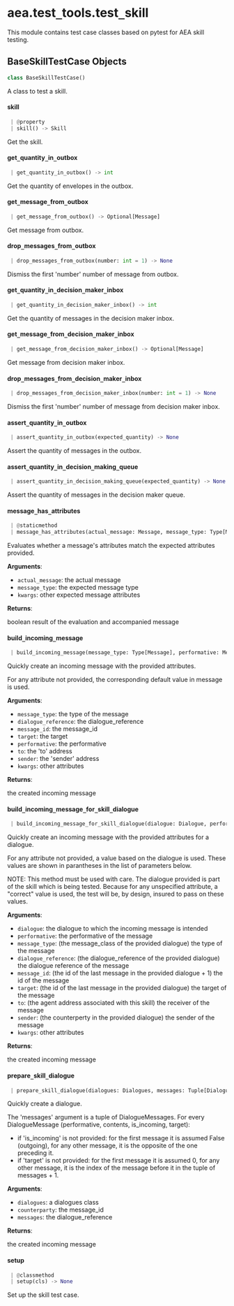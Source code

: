 <a name="aea.test_tools.test_skill"></a>
# aea.test`_`tools.test`_`skill

This module contains test case classes based on pytest for AEA skill testing.

<a name="aea.test_tools.test_skill.BaseSkillTestCase"></a>
## BaseSkillTestCase Objects

```python
class BaseSkillTestCase()
```

A class to test a skill.

<a name="aea.test_tools.test_skill.BaseSkillTestCase.skill"></a>
#### skill

```python
 | @property
 | skill() -> Skill
```

Get the skill.

<a name="aea.test_tools.test_skill.BaseSkillTestCase.get_quantity_in_outbox"></a>
#### get`_`quantity`_`in`_`outbox

```python
 | get_quantity_in_outbox() -> int
```

Get the quantity of envelopes in the outbox.

<a name="aea.test_tools.test_skill.BaseSkillTestCase.get_message_from_outbox"></a>
#### get`_`message`_`from`_`outbox

```python
 | get_message_from_outbox() -> Optional[Message]
```

Get message from outbox.

<a name="aea.test_tools.test_skill.BaseSkillTestCase.drop_messages_from_outbox"></a>
#### drop`_`messages`_`from`_`outbox

```python
 | drop_messages_from_outbox(number: int = 1) -> None
```

Dismiss the first 'number' number of message from outbox.

<a name="aea.test_tools.test_skill.BaseSkillTestCase.get_quantity_in_decision_maker_inbox"></a>
#### get`_`quantity`_`in`_`decision`_`maker`_`inbox

```python
 | get_quantity_in_decision_maker_inbox() -> int
```

Get the quantity of messages in the decision maker inbox.

<a name="aea.test_tools.test_skill.BaseSkillTestCase.get_message_from_decision_maker_inbox"></a>
#### get`_`message`_`from`_`decision`_`maker`_`inbox

```python
 | get_message_from_decision_maker_inbox() -> Optional[Message]
```

Get message from decision maker inbox.

<a name="aea.test_tools.test_skill.BaseSkillTestCase.drop_messages_from_decision_maker_inbox"></a>
#### drop`_`messages`_`from`_`decision`_`maker`_`inbox

```python
 | drop_messages_from_decision_maker_inbox(number: int = 1) -> None
```

Dismiss the first 'number' number of message from decision maker inbox.

<a name="aea.test_tools.test_skill.BaseSkillTestCase.assert_quantity_in_outbox"></a>
#### assert`_`quantity`_`in`_`outbox

```python
 | assert_quantity_in_outbox(expected_quantity) -> None
```

Assert the quantity of messages in the outbox.

<a name="aea.test_tools.test_skill.BaseSkillTestCase.assert_quantity_in_decision_making_queue"></a>
#### assert`_`quantity`_`in`_`decision`_`making`_`queue

```python
 | assert_quantity_in_decision_making_queue(expected_quantity) -> None
```

Assert the quantity of messages in the decision maker queue.

<a name="aea.test_tools.test_skill.BaseSkillTestCase.message_has_attributes"></a>
#### message`_`has`_`attributes

```python
 | @staticmethod
 | message_has_attributes(actual_message: Message, message_type: Type[Message], **kwargs, ,) -> Tuple[bool, str]
```

Evaluates whether a message's attributes match the expected attributes provided.

**Arguments**:

- `actual_message`: the actual message
- `message_type`: the expected message type
- `kwargs`: other expected message attributes

**Returns**:

boolean result of the evaluation and accompanied message

<a name="aea.test_tools.test_skill.BaseSkillTestCase.build_incoming_message"></a>
#### build`_`incoming`_`message

```python
 | build_incoming_message(message_type: Type[Message], performative: Message.Performative, dialogue_reference: Optional[Tuple[str, str]] = None, message_id: Optional[int] = None, target: Optional[int] = None, to: Optional[Address] = None, sender: Address = COUNTERPARTY_ADDRESS, **kwargs, ,) -> Message
```

Quickly create an incoming message with the provided attributes.

For any attribute not provided, the corresponding default value in message is used.

**Arguments**:

- `message_type`: the type of the message
- `dialogue_reference`: the dialogue_reference
- `message_id`: the message_id
- `target`: the target
- `performative`: the performative
- `to`: the 'to' address
- `sender`: the 'sender' address
- `kwargs`: other attributes

**Returns**:

the created incoming message

<a name="aea.test_tools.test_skill.BaseSkillTestCase.build_incoming_message_for_skill_dialogue"></a>
#### build`_`incoming`_`message`_`for`_`skill`_`dialogue

```python
 | build_incoming_message_for_skill_dialogue(dialogue: Dialogue, performative: Message.Performative, message_type: Optional[Type[Message]] = None, dialogue_reference: Optional[Tuple[str, str]] = None, message_id: Optional[int] = None, target: Optional[int] = None, to: Optional[Address] = None, sender: Optional[Address] = None, **kwargs, ,) -> Message
```

Quickly create an incoming message with the provided attributes for a dialogue.

For any attribute not provided, a value based on the dialogue is used.
These values are shown in parantheses in the list of parameters below.

NOTE: This method must be used with care. The dialogue provided is part of the skill
which is being tested. Because for any unspecified attribute, a "correct" value is used,
the test will be, by design, insured to pass on these values.

**Arguments**:

- `dialogue`: the dialogue to which the incoming message is intended
- `performative`: the performative of the message
- `message_type`: (the message_class of the provided dialogue) the type of the message
- `dialogue_reference`: (the dialogue_reference of the provided dialogue) the dialogue reference of the message
- `message_id`: (the id of the last message in the provided dialogue + 1) the id of the message
- `target`: (the id of the last message in the provided dialogue) the target of the message
- `to`: (the agent address associated with this skill) the receiver of the message
- `sender`: (the counterperty in the provided dialogue) the sender of the message
- `kwargs`: other attributes

**Returns**:

the created incoming message

<a name="aea.test_tools.test_skill.BaseSkillTestCase.prepare_skill_dialogue"></a>
#### prepare`_`skill`_`dialogue

```python
 | prepare_skill_dialogue(dialogues: Dialogues, messages: Tuple[DialogueMessage, ...], counterparty: Address = COUNTERPARTY_ADDRESS) -> Dialogue
```

Quickly create a dialogue.

The 'messages' argument is a tuple of DialogueMessages.
For every DialogueMessage (performative, contents, is_incoming, target):
- if 'is_incoming' is not provided: for the first message it is assumed False (outgoing),
for any other message, it is the opposite of the one preceding it.
- if 'target' is not provided: for the first message it is assumed 0,
for any other message, it is the index of the message before it in the tuple of messages + 1.

**Arguments**:

- `dialogues`: a dialogues class
- `counterparty`: the message_id
- `messages`: the dialogue_reference

**Returns**:

the created incoming message

<a name="aea.test_tools.test_skill.BaseSkillTestCase.setup"></a>
#### setup

```python
 | @classmethod
 | setup(cls) -> None
```

Set up the skill test case.

